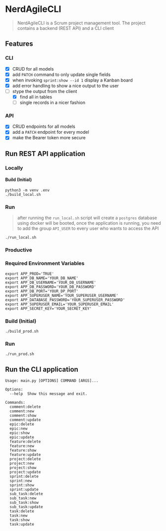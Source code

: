 # NerdAgileCLI
> NerdAgileCLI is a Scrum project management tool. The project contains a backend (REST API) and a CLI client

## Features

### CLI

- [x] CRUD for all models
- [x] add `PATCH` command to only update single fields
- [x] when invoking `sprint:show --id 1` display a Kanban board 
- [x] add error handling to show a nice output to the user
- [ ] stype the output from the client
  - [x] find all in tables
  - [ ] single records in a nicer fashion

### API
- [x] CRUD endpoints for all models
- [x] add a `PATCH` endpoint for every model
- [x] make the Bearer token more secure

## Run REST API application

### Locally

#### Build (Initial)

    python3 -m venv .env
    ./build_local.sh

### Run
> after running the `run_local.sh` script will create a `postgres` database using docker will be booted, once the application is running, you need to add the group `API_USER` to every user who wants to access the API 

    ./run_local.sh

### Productive

### Required Environment Variables
    
    export APP_PROD='TRUE'
    export APP_DB_NAME='YOUR_DB_NAME'
    export APP_DB_USERNAME='YOUR_DB_USERNAME'
    export APP_DB_PASSWORD='YOUR_DB_PASSWORD'
    export APP_DB_PORT='YOUR_DP_PORT'
    export APP_SUPERUSER_NAME='YOUR_SUPERUSER_USERNAME'
    export APP_DATABASE_PASSWORD='YOUR_SUPERUSER_PASSWORD'
    export APP_SUPERUSER_EMAIL='YOUR_SUPERUSER_EMAIL'
    export APP_SECRET_KEY='YOUR_SECRET_KEY'
### Build (Initial)

    ./build_prod.sh

### Run

    ./run_prod.sh

## Run the CLI application

    Usage: main.py [OPTIONS] COMMAND [ARGS]...
    
    Options:
      --help  Show this message and exit.
    
    Commands:
      comment:delete
      comment:new
      comment:show
      comment:update
      epic:delete
      epic:new
      epic:show
      epic:update
      feature:delete
      feature:new
      feature:show
      feature:update
      project:delete
      project:new
      project:show
      project:update
      sprint:delete
      sprint:new
      sprint:show
      sprint:update
      sub_task:delete
      sub_task:new
      sub_task:show
      sub_task:update
      task:delete
      task:new
      task:show
      task:update